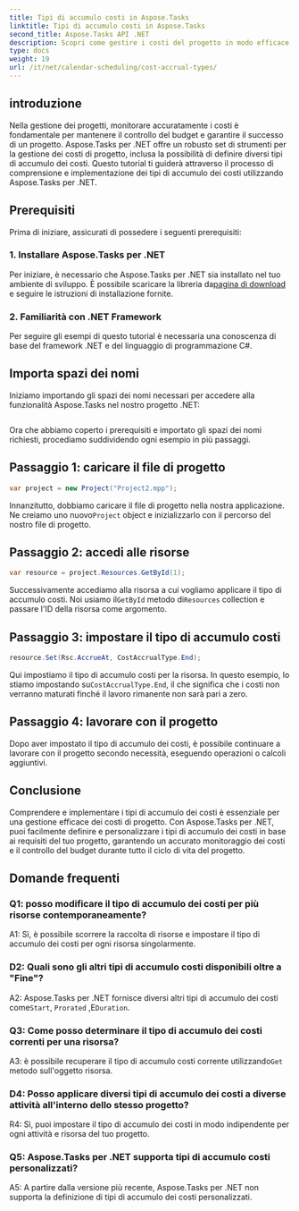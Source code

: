 ```yaml
---
title: Tipi di accumulo costi in Aspose.Tasks
linktitle: Tipi di accumulo costi in Aspose.Tasks
second_title: Aspose.Tasks API .NET
description: Scopri come gestire i costi del progetto in modo efficace con Aspose.Tasks per .NET. Definire i tipi di accumulo dei costi per un monitoraggio accurato del budget.
type: docs
weight: 19
url: /it/net/calendar-scheduling/cost-accrual-types/
---
```

## introduzione

Nella gestione dei progetti, monitorare accuratamente i costi è fondamentale per mantenere il controllo del budget e garantire il successo di un progetto. Aspose.Tasks per .NET offre un robusto set di strumenti per la gestione dei costi di progetto, inclusa la possibilità di definire diversi tipi di accumulo dei costi. Questo tutorial ti guiderà attraverso il processo di comprensione e implementazione dei tipi di accumulo dei costi utilizzando Aspose.Tasks per .NET.

## Prerequisiti

Prima di iniziare, assicurati di possedere i seguenti prerequisiti:

### 1. Installare Aspose.Tasks per .NET

 Per iniziare, è necessario che Aspose.Tasks per .NET sia installato nel tuo ambiente di sviluppo. È possibile scaricare la libreria da[pagina di download](https://releases.aspose.com/tasks/net/) e seguire le istruzioni di installazione fornite.

### 2. Familiarità con .NET Framework

Per seguire gli esempi di questo tutorial è necessaria una conoscenza di base del framework .NET e del linguaggio di programmazione C#.

## Importa spazi dei nomi

Iniziamo importando gli spazi dei nomi necessari per accedere alla funzionalità Aspose.Tasks nel nostro progetto .NET:

```csharp

```

Ora che abbiamo coperto i prerequisiti e importato gli spazi dei nomi richiesti, procediamo suddividendo ogni esempio in più passaggi.

## Passaggio 1: caricare il file di progetto

```csharp
var project = new Project("Project2.mpp");
```

 Innanzitutto, dobbiamo caricare il file di progetto nella nostra applicazione. Ne creiamo uno nuovo`Project` object e inizializzarlo con il percorso del nostro file di progetto.

## Passaggio 2: accedi alle risorse

```csharp
var resource = project.Resources.GetById(1);
```

 Successivamente accediamo alla risorsa a cui vogliamo applicare il tipo di accumulo costi. Noi usiamo il`GetById` metodo di`Resources` collection e passare l'ID della risorsa come argomento.

## Passaggio 3: impostare il tipo di accumulo costi

```csharp
resource.Set(Rsc.AccrueAt, CostAccrualType.End);
```

 Qui impostiamo il tipo di accumulo costi per la risorsa. In questo esempio, lo stiamo impostando su`CostAccrualType.End`, il che significa che i costi non verranno maturati finché il lavoro rimanente non sarà pari a zero.

## Passaggio 4: lavorare con il progetto

Dopo aver impostato il tipo di accumulo dei costi, è possibile continuare a lavorare con il progetto secondo necessità, eseguendo operazioni o calcoli aggiuntivi.

## Conclusione

Comprendere e implementare i tipi di accumulo dei costi è essenziale per una gestione efficace dei costi di progetto. Con Aspose.Tasks per .NET, puoi facilmente definire e personalizzare i tipi di accumulo dei costi in base ai requisiti del tuo progetto, garantendo un accurato monitoraggio dei costi e il controllo del budget durante tutto il ciclo di vita del progetto.

## Domande frequenti

### Q1: posso modificare il tipo di accumulo dei costi per più risorse contemporaneamente?

A1: Sì, è possibile scorrere la raccolta di risorse e impostare il tipo di accumulo dei costi per ogni risorsa singolarmente.

### D2: Quali sono gli altri tipi di accumulo costi disponibili oltre a "Fine"?

 A2: Aspose.Tasks per .NET fornisce diversi altri tipi di accumulo dei costi come`Start`, `Prorated` ,E`Duration`.

### Q3: Come posso determinare il tipo di accumulo dei costi correnti per una risorsa?

 A3: è possibile recuperare il tipo di accumulo costi corrente utilizzando`Get` metodo sull'oggetto risorsa.

### D4: Posso applicare diversi tipi di accumulo dei costi a diverse attività all'interno dello stesso progetto?

R4: Sì, puoi impostare il tipo di accumulo dei costi in modo indipendente per ogni attività e risorsa del tuo progetto.

### Q5: Aspose.Tasks per .NET supporta tipi di accumulo costi personalizzati?

A5: A partire dalla versione più recente, Aspose.Tasks per .NET non supporta la definizione di tipi di accumulo dei costi personalizzati.